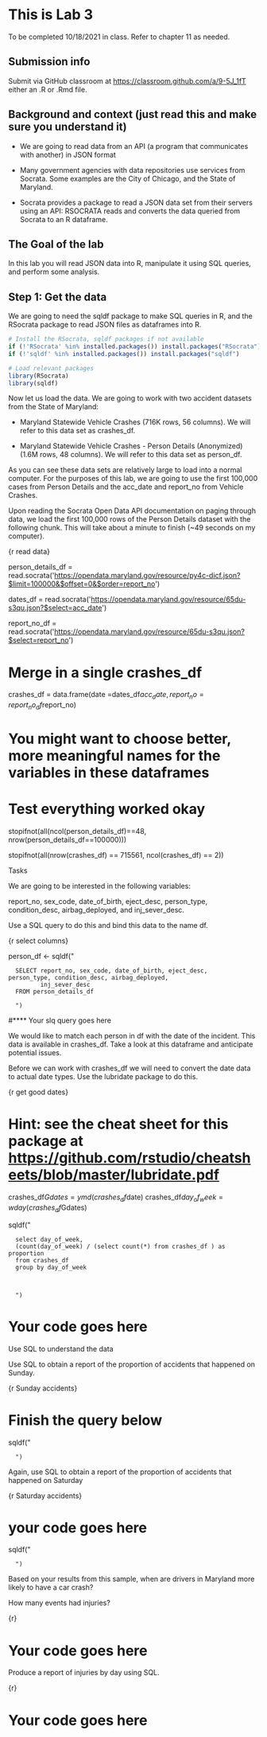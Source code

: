 # This is Lab 3

To be completed 10/18/2021 in class. Refer to chapter 11 as needed.

## Submission info

Submit via GitHub classroom at https://classroom.github.com/a/9-5J_1fT either an .R or .Rmd file.

## Background and context (just read this and make sure you understand it)

- We are going to read data from an API (a program that communicates with another) in JSON format

- Many government agencies with data repositories use services from Socrata. Some examples are the City of Chicago, and the State of Maryland.

- Socrata provides a package to read a JSON data set from their servers using an API: RSOCRATA reads and converts the data queried from Socrata to an R dataframe.

## The Goal of the lab

In this lab you will read JSON data into R, manipulate it using SQL queries, and perform some analysis.

## Step 1: Get the data

We are going to need the sqldf package to make SQL queries in R, and the RSocrata package to read JSON files as dataframes into R.

```r
# Install the RSocrata, sqldf packages if not available
if (!'RSocrata' %in% installed.packages()) install.packages("RSocrata")
if (!'sqldf' %in% installed.packages()) install.packages("sqldf")

# Load relevant packages
library(RSocrata)
library(sqldf)
```

Now let us load the data. We are going to work with two accident datasets from the State of Maryland:

- Maryland Statewide Vehicle Crashes (716K rows, 56 columns). We will refer to this data set as crashes_df.

- Maryland Statewide Vehicle Crashes - Person Details (Anonymized) (1.6M rows, 48 columns). We will refer to this data set as person_df.

As you can see these data sets are relatively large to load into a normal computer. For the purposes of this lab, we are going to use the first 100,000 cases from Person Details and the acc_date and report_no from Vehicle Crashes.

Upon reading the Socrata Open Data API documentation on paging through data, we load the first 100,000 rows of the Person Details dataset with the following chunk. This will take about a minute to finish (~49 seconds on my computer).

{r read data}

person_details_df = read.socrata('https://opendata.maryland.gov/resource/py4c-dicf.json?$limit=100000&$offset=0&$order=report_no') 

dates_df = read.socrata('https://opendata.maryland.gov/resource/65du-s3qu.json?$select=acc_date')

report_no_df = read.socrata('https://opendata.maryland.gov/resource/65du-s3qu.json?$select=report_no')

# Merge in a single crashes_df

crashes_df = data.frame(date     =dates_df$acc_date,
                        report_no=report_no_df$report_no)

# You might want to choose better, more meaningful names for the variables in these dataframes


# Test everything worked okay
stopifnot(all(ncol(person_details_df)==48,
              nrow(person_details_df==100000)))

stopifnot(all(nrow(crashes_df) == 715561,
              ncol(crashes_df) == 2))

Tasks

We are going to be interested in the following variables:

report_no, sex_code, date_of_birth, eject_desc, person_type, condition_desc, airbag_deployed, and inj_sever_desc.

Use a SQL query to do this and bind this data to the name df.

{r select columns}

person_df <- sqldf("
      
      SELECT report_no, sex_code, date_of_birth, eject_desc,                person_type, condition_desc, airbag_deployed,
             inj_sever_desc
      FROM person_details_df
      
      ")
#**** Your slq query goes here


We would like to match each person in df with the date of the incident. This data is available in crashes_df. Take a look at this dataframe and anticipate potential issues.

Before we can work with crashes_df we will need to convert the date data to actual date types. Use the lubridate package to do this.

{r get good dates}

# Hint: see the cheat sheet for this package at https://github.com/rstudio/cheatsheets/blob/master/lubridate.pdf

crashes_df$Gdates = ymd(crashes_df$date)
crashes_df$day_of_week = wday(crashes_df$Gdates)

sqldf("
      
      select day_of_week, 
      (count(day_of_week) / (select count(*) from crashes_df ) as proportion
      from crashes_df
      group by day_of_week 
      
      
      
      ")
# Your code goes here


Use SQL to understand the data

Use SQL to obtain a report of the proportion of accidents that happened on Sunday.

{r Sunday accidents}
# Finish the query below
sqldf("
      
     
      
      ")

Again, use SQL to obtain a report of the proportion of accidents that happened on Saturday

{r Saturday accidents}

# your code goes here

sqldf("
      
     
      
      ")


Based on your results from this sample, when are drivers in Maryland more likely to have a car crash?

How many events had injuries?

{r}
# Your code goes here



Produce a report of injuries by day using SQL.

{r}
# Your code goes here



